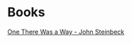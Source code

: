 # Books

[One There Was a Way - John Steinbeck](https://github.com/mertingen/books/blob/master/Once_There_Was_a_War/README.md)
